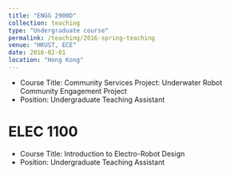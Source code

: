 ```yaml
---
title: "ENGG 2900D"
collection: teaching
type: "Undergraduate course"
permalink: /teaching/2016-spring-teaching
venue: "HKUST, ECE"
date: 2016-02-01
location: "Hong Kong"
---
```


* Course Title: Community Services Project: Underwater Robot Community Engagement Project
* Position: Undergraduate Teaching Assistant

ELEC 1100
======
* Course Title: Introduction to Electro-Robot Design
* Position: Undergraduate Teaching Assistant
